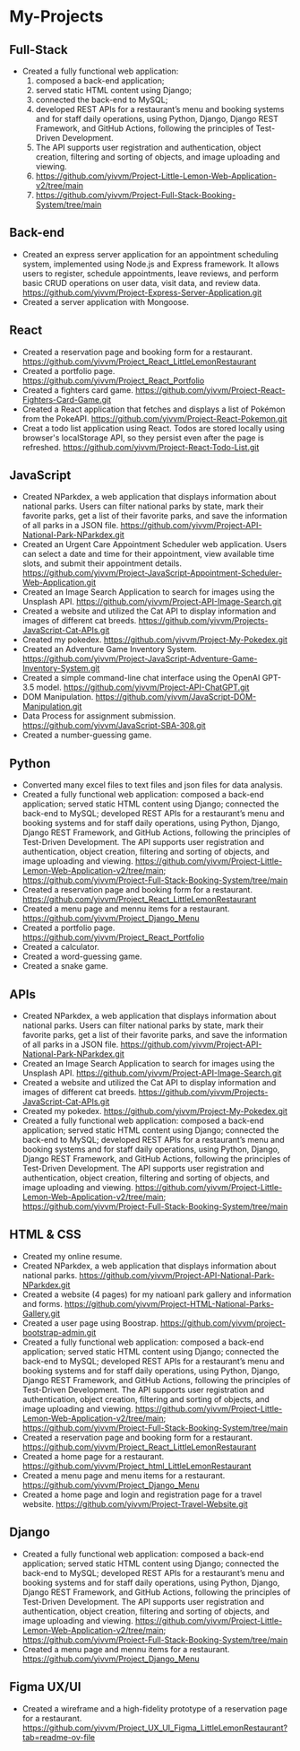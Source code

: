 # My-Projects
## Full-Stack
- Created a fully functional web application:
  1) composed a back-end application; 
  2) served static HTML content using Django;
  3) connected the back-end to MySQL; 
  4) developed REST APIs for a restaurant’s menu and booking systems and for staff daily operations, using Python, Django, Django REST Framework, and GitHub Actions, following the principles of Test-Driven Development.
  5) The API supports user registration and authentication, object creation, filtering and sorting of objects, and image uploading and viewing.
  6) https://github.com/yivvm/Project-Little-Lemon-Web-Application-v2/tree/main
  7) https://github.com/yivvm/Project-Full-Stack-Booking-System/tree/main
## Back-end
- Created an express server application for an appointment scheduling system, implemented using Node.js and Express framework. It allows users to register, schedule appointments, leave reviews, and perform basic CRUD operations on user data, visit data, and review data. https://github.com/yivvm/Project-Express-Server-Application.git
- Created a server application with Mongoose. 
## React
- Created a reservation page and booking form for a restaurant. https://github.com/yivvm/Project_React_LittleLemonRestaurant
- Created a portfolio page. https://github.com/yivvm/Project_React_Portfolio
- Created a fighters card game. https://github.com/yivvm/Project-React-Fighters-Card-Game.git
- Created a React application that fetches and displays a list of Pokémon from the PokeAPI. https://github.com/yivvm/Project-React-Pokemon.git
- Creat a todo list application using React. Todos are stored locally using browser's localStorage API, so they persist even after the page is refreshed. https://github.com/yivvm/Project-React-Todo-List.git
## JavaScript  
- Created NParkdex, a web application that displays information about national parks. Users can filter national parks by state, mark their favorite parks, get a list of their favorite parks, and save the information of all parks in a JSON file. https://github.com/yivvm/Project-API-National-Park-NParkdex.git
- Created an Urgent Care Appointment Scheduler web application. Users can select a date and time for their appointment, view available time slots, and submit their appointment details. https://github.com/yivvm/Project-JavaScript-Appointment-Scheduler-Web-Application.git
- Created an Image Search Application to search for images using the Unsplash API. https://github.com/yivvm/Project-API-Image-Search.git
- Created a website and utilized the Cat API to display information and images of different cat breeds. https://github.com/yivvm/Projects-JavaScript-Cat-APIs.git 
- Created my pokedex. https://github.com/yivvm/Project-My-Pokedex.git
- Created an Adventure Game Inventory System. https://github.com/yivvm/Project-JavaScript-Adventure-Game-Inventory-System.git
- Created a simple command-line chat interface using the OpenAI GPT-3.5 model. https://github.com/yivvm/Project-API-ChatGPT.git
- DOM Manipulation. https://github.com/yivvm/JavaScript-DOM-Manipulation.git
- Data Process for assignment submission. https://github.com/yivvm/JavaScript-SBA-308.git
- Created a number-guessing game. 
## Python 
- Converted many excel files to text files and json files for data analysis.
- Created a fully functional web application: composed a back-end application; served static HTML content using Django; connected the back-end to MySQL; developed REST APIs for a restaurant’s menu and booking systems and for staff daily operations, using Python, Django, Django REST Framework, and GitHub Actions, following the principles of Test-Driven Development. The API supports user registration and authentication, object creation, filtering and sorting of objects, and image uploading and viewing.  https://github.com/yivvm/Project-Little-Lemon-Web-Application-v2/tree/main; https://github.com/yivvm/Project-Full-Stack-Booking-System/tree/main 
- Created a reservation page and booking form for a restaurant. https://github.com/yivvm/Project_React_LittleLemonRestaurant
- Created a menu page and mennu items for a restaurant. https://github.com/yivvm/Project_Django_Menu
- Created a portfolio page. https://github.com/yivvm/Project_React_Portfolio
- Created a calculator. 
- Created a word-guessing game.  
- Created a snake game.
## APIs
- Created NParkdex, a web application that displays information about national parks. Users can filter national parks by state, mark their favorite parks, get a list of their favorite parks, and save the information of all parks in a JSON file. https://github.com/yivvm/Project-API-National-Park-NParkdex.git
- Created an Image Search Application to search for images using the Unsplash API. https://github.com/yivvm/Project-API-Image-Search.git
- Created a website and utilized the Cat API to display information and images of different cat breeds. https://github.com/yivvm/Projects-JavaScript-Cat-APIs.git 
- Created my pokedex. https://github.com/yivvm/Project-My-Pokedex.git
- Created a fully functional web application: composed a back-end application; served static HTML content using Django; connected the back-end to MySQL; developed REST APIs for a restaurant’s menu and booking systems and for staff daily operations, using Python, Django, Django REST Framework, and GitHub Actions, following the principles of Test-Driven Development. The API supports user registration and authentication, object creation, filtering and sorting of objects, and image uploading and viewing. https://github.com/yivvm/Project-Little-Lemon-Web-Application-v2/tree/main; https://github.com/yivvm/Project-Full-Stack-Booking-System/tree/main
## HTML & CSS
- Created my online resume.
- Created NParkdex, a web application that displays information about national parks. https://github.com/yivvm/Project-API-National-Park-NParkdex.git
- Created a website (4 pages) for my natioanl park gallery and information and forms. https://github.com/yivvm/Project-HTML-National-Parks-Gallery.git 
- Created a user page using Boostrap. https://github.com/yivvm/project-bootstrap-admin.git
- Created a fully functional web application: composed a back-end application; served static HTML content using Django; connected the back-end to MySQL; developed REST APIs for a restaurant’s menu and booking systems and for staff daily operations, using Python, Django, Django REST Framework, and GitHub Actions, following the principles of Test-Driven Development. The API supports user registration and authentication, object creation, filtering and sorting of objects, and image uploading and viewing. https://github.com/yivvm/Project-Little-Lemon-Web-Application-v2/tree/main; https://github.com/yivvm/Project-Full-Stack-Booking-System/tree/main
- Created a reservation page and booking form for a restaurant. https://github.com/yivvm/Project_React_LittleLemonRestaurant
- Created a home page for a restaurant. https://github.com/yivvm/Project_html_LittleLemonRestaurant
- Created a menu page and menu items for a restaurant. https://github.com/yivvm/Project_Django_Menu
- Created a home page and login and registration page for a travel website. https://github.com/yivvm/Project-Travel-Website.git
## Django
- Created a fully functional web application: composed a back-end application; served static HTML content using Django; connected the back-end to MySQL; developed REST APIs for a restaurant’s menu and booking systems and for staff daily operations, using Python, Django, Django REST Framework, and GitHub Actions, following the principles of Test-Driven Development. The API supports user registration and authentication, object creation, filtering and sorting of objects, and image uploading and viewing. https://github.com/yivvm/Project-Little-Lemon-Web-Application-v2/tree/main; https://github.com/yivvm/Project-Full-Stack-Booking-System/tree/main
- Created a menu page and mennu items for a restaurant. https://github.com/yivvm/Project_Django_Menu
## Figma UX/UI
- Created a wireframe and a high-fidelity prototype of a reservation page for a restaurant. https://github.com/yivvm/Project_UX_UI_Figma_LittleLemonRestaurant?tab=readme-ov-file
